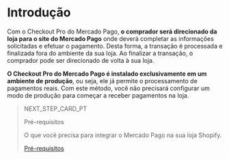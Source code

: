 # Introdução

Com o Checkout Pro do Mercado Pago, **o comprador será direcionado da loja para o site do Mercado Pago** onde deverá completar as informações solicitadas e efetuar o pagamento. Desta forma, a transação é processada e finalizada fora do ambiente da sua loja. Ao finalizar a transação, o comprador pode ser direcionado de volta à sua loja.

**O Checkout Pro do Mercado Pago é instalado exclusivamente em um ambiente de produção**, ou seja, ele já permite o processamento de pagamentos reais. Com este método, você não precisará configurar um modo de produção para começar a receber pagamentos na loja.

> NEXT_STEP_CARD_PT
>
> Pré-requisitos
>
> O que você precisa para integrar o Mercado Pago na sua loja Shopify.
>
> [Pré-requisitos](developers/pt/docs/shopify/requirements)